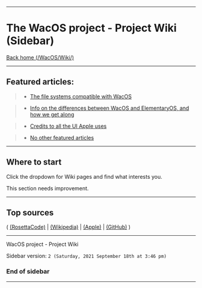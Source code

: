 
***

# The WacOS project - Project Wiki (Sidebar)

[Back home (/WacOS/Wiki/)](https://github.com/seanpm2001/WacOS/wiki/)

***

## Featured articles:

> * [The file systems compatible with WacOS](https://github.com/seanpm2001/WacOS/wiki/Default_File_Systems)

> * [Info on the differences between WacOS and ElementaryOS, and how we get along](https://github.com/seanpm2001/WacOS/wiki/ElementaryOS)

> * [Credits to all the UI Apple uses](https://github.com/seanpm2001/WacOS/wiki/ImageCredits(Apple))

> * [No other featured articles](https://seanpm2001/WacOS/wiki/)

***

## Where to start

Click the dropdown for Wiki pages and find what interests you.

This section needs improvement.

***

## Top sources

( [(RosettaCode)](http://rosettacode.org/wiki/Rosetta_Code/) | [(Wikipedia)](https://www.wikipedia.org/) | [(Apple)](https://www.apple.com/) | [(GitHub)](https://github.com/) )

***

WacOS project - Project Wiki

Sidebar version: `2 (Saturday, 2021 September 18th at 3:46 pm)`

### End of sidebar

***

